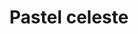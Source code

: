 ---
title: Pastel celeste
date: 
draft: false

# descripcion
description : Aros con strass y color pastel con base de plata 925.

materials: Plata 925

color: 

dimensions: Aprox.8mm

code: 01-06-0921

type: "Aros"

categories: []

price: $3.060,00

price_eftvo: $2.600,00

# Images
# first image will be shown in the product page
images:
  # - image: "images/path_to_image"
  # La ubicacion de las imagenes es imagenes/Aros/Aros.Strass/01-06-0921-pastel-celeste
  - image: "./images/aros/strass/01-06-0921-pastel-celeste.jpg"
---